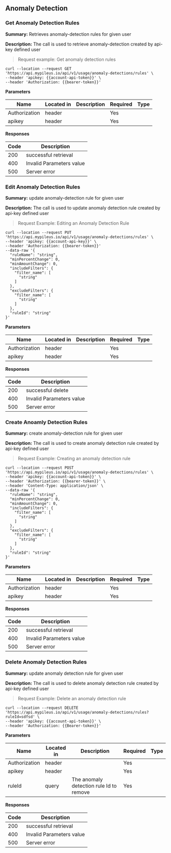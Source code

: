 ## Anomaly Detection
### Get Anomaly Detection Rules

**Summary:** Retrieves anomaly-detection rules for given user

**Description:** The call is used to retrieve anomaly-detection created by api-key defined user

> Request example: Get anomaly detection rules

```shell
curl --location --request GET 'https://api.mypileus.io/api/v1/usage/anomaly-detections/rules' \
--header 'apikey: {{account-api-token}}' \
--header 'Authorization: {{bearer-token}}'
```

**Parameters**

| Name | Located in | Description | Required | Type |
| ---- | ---------- | ----------- | -------- | ---- |
| Authorization | header |  | Yes |  |
| apikey | header |  | Yes |  |

**Responses**

| Code | Description |
| ---- | ----------- |
| 200 | successful retrieval |
| 400 | Invalid Parameters value |
| 500 | Server error |

### Edit Anomaly Detection Rules

**Summary:** update anomaly-detection rule for given user

**Description:** The call is used to update anomaly detection rule created by api-key defined user

> Request Example: Editing an Anomaly Detection Rule

```shell
curl --location --request PUT 'https://api.mypileus.io/api/v1/usage/anomaly-detections/rules' \
--header 'apikey: {{account-api-key}}' \
--header 'Authorization: {{bearer-token}}'
--data-raw '{
  "ruleName": "string",
  "minPercentChange": 0,
  "minAmountChange": 0,
  "includeFilters": {
    "filter_name": [
      "string"
    ]
  },
  "excludeFilters": {
    "filter_name": [
      "string"
    ]
  },
  "ruleId": "string"
}'
```


**Parameters**

| Name | Located in | Description | Required | Type |
| ---- | ---------- | ----------- | -------- | ---- |
| Authorization | header |  | Yes |  |
| apikey | header |  | Yes |  |

**Responses**

| Code | Description |
| ---- | ----------- |
| 200 | successful delete |
| 400 | Invalid Parameters value |
| 500 | Server error |

### Create Anoamly Detection Rules

**Summary:** create anomaly-detection rule for given user

**Description:** The call is used to create anomaly detection rule created by api-key defined user

> Request Example: Creating an anomaly detection rule

```shell
curl --location --request POST 'https://api.mypileus.io/api/v1/usage/anomaly-detections/rules' \
--header 'apikey: {{account-api-token}}' \
--header 'Authorization: {{bearer-token}}' \
--header 'Content-Type: application/json' \
--data-raw '{
  "ruleName": "string",
  "minPercentChange": 0,
  "minAmountChange": 0,
  "includeFilters": {
    "filter_name": [
      "string"
    ]
  },
  "excludeFilters": {
    "filter_name": [
      "string"
    ]
  },
  "ruleId": "string"
}'
```

**Parameters**

| Name | Located in | Description | Required | Type |
| ---- | ---------- | ----------- | -------- | ---- |
| Authorization | header |  | Yes |  |
| apikey | header |  | Yes |  |

**Responses**

| Code | Description |
| ---- | ----------- |
| 200 | successful retrieval |
| 400 | Invalid Parameters value |
| 500 | Server error |

### Delete Anomaly Detection Rules 

**Summary:** update anomaly detection rule for given user

**Description:** The call is used to delete anomaly detection rule created by api-key defined user

> Request Example: Delete an anomaly detection rule

```shell
curl --location --request DELETE 'https://api.mypileus.io/api/v1/usage/anomaly-detections/rules?ruleId=sdfsd' \
--header 'apikey: {{account-api-token}}' \
--header 'Authorization: {{Bearer-token}}'
```

**Parameters**

| Name | Located in | Description | Required | Type |
| ---- | ---------- | ----------- | -------- | ---- |
| Authorization | header |  | Yes |  |
| apikey | header |  | Yes |  |
| ruleId | query | The anomaly detection rule Id to remove | Yes |  |

**Responses**

| Code | Description |
| ---- | ----------- |
| 200 | successful retrieval |
| 400 | Invalid Parameters value |
| 500 | Server error |
